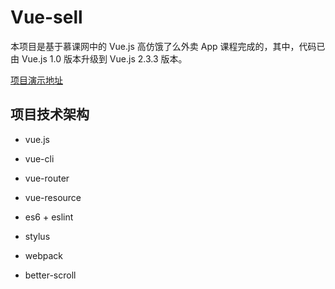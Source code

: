 # Vue-sell

本项目是基于慕课网中的 Vue.js 高仿饿了么外卖 App 课程完成的，其中，代码已由 Vue.js 1.0 版本升级到 Vue.js 2.3.3 版本。  

[项目演示地址]()



## 项目技术架构

* vue.js 

* vue-cli

* vue-router

* vue-resource

* es6 + eslint

* stylus

* webpack

* better-scroll

 

